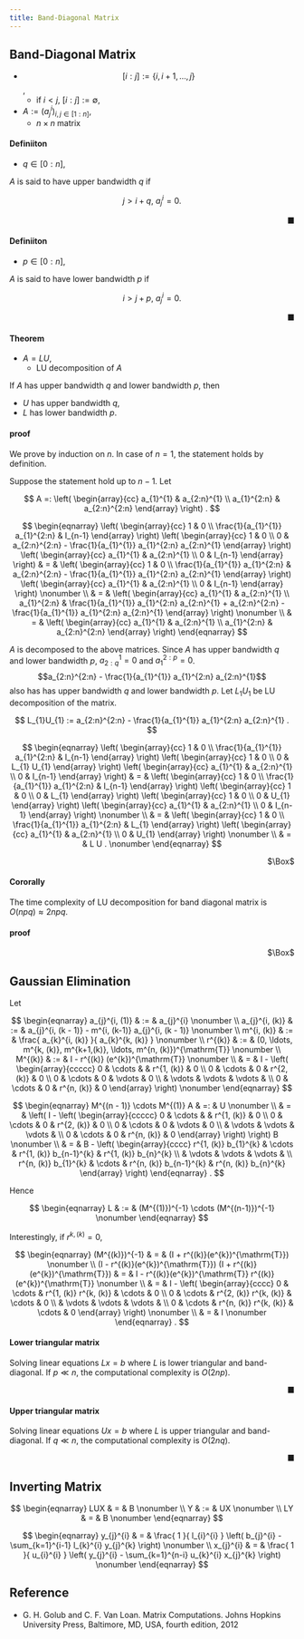 ```yaml
---
title: Band-Diagonal Matrix
---
```


## Band-Diagonal Matrix

* $$[i:j] := \{i, i + 1, \ldots, j\}$$,
    * if  $i < j$, $[i:j] := \emptyset$,
* $A := (a_{j}^{i})_{i, j \in [1:n]}$,
    * $n \times n$ matrix


#### Definiiton
* $q \in [0:n]$,

$A$ is said to have upper bandwidth $q$ if

$$
    j > i + q,
    \
    a_{j}^{i} = 0
    .
$$

<div class="end-of-statement" style="text-align: right">■</div>

#### Definiiton
* $p \in [0:n]$,

$A$ is said to have lower bandwidth $p$ if

$$
    i > j + p,
    \
    a_{j}^{i} = 0
    .
$$

<div class="end-of-statement" style="text-align: right">■</div>


#### Theorem
* $A = LU$,
    * LU decomposition of $A$

If $A$ has upper bandwidth $q$ and lower bandwidth $p$, then

* $U$ has upper bandwidth $q$,
* $L$ has lower bandwidth $p$.

#### proof
We prove by induction on $n$.
In case of $n = 1$, the statement holds by definition.

Suppose the statement hold up to $n-1$.
Let

$$
    A
    =:
    \left(
        \begin{array}{cc}
            a_{1}^{1}
            &
                a_{2:n}^{1}
            \\
            a_{1}^{2:n}
            &
                a_{2:n}^{2:n}
        \end{array}
    \right)
    .
$$

$$
\begin{eqnarray}
    \left(
        \begin{array}{cc}
            1
            &
                0
            \\
            \frac{1}{a_{1}^{1}}
            a_{1}^{2:n}
            &
                I_{n-1}
        \end{array}
    \right)
    \left(
        \begin{array}{cc}
            1
            &
                0
            \\
            0
            &
                a_{2:n}^{2:n}
                -
                \frac{1}{a_{1}^{1}}
                a_{1}^{2:n}
                a_{2:n}^{1}
        \end{array}
    \right)
    \left(
        \begin{array}{cc}
            a_{1}^{1}
            &
                a_{2:n}^{1}
            \\
            0
            &
                I_{n-1}
        \end{array}
    \right)
    & = &
        \left(
            \begin{array}{cc}
                1
                &
                    0
                \\
                \frac{1}{a_{1}^{1}}
                a_{1}^{2:n}
                &
                    a_{2:n}^{2:n}
                    -
                    \frac{1}{a_{1}^{1}}
                    a_{1}^{2:n}
                    a_{2:n}^{1}
            \end{array}
        \right)
        \left(
            \begin{array}{cc}
                a_{1}^{1}
                &
                    a_{2:n}^{1}
                \\
                0
                &
                    I_{n-1}
            \end{array}
        \right)
    \nonumber
    \\
    & = &
        \left(
            \begin{array}{cc}
                a_{1}^{1}
                &
                    a_{2:n}^{1}
                \\
                a_{1}^{2:n}
                &
                    \frac{1}{a_{1}^{1}}
                    a_{1}^{2:n}
                    a_{2:n}^{1}
                    +
                    a_{2:n}^{2:n}
                    -
                    \frac{1}{a_{1}^{1}}
                    a_{1}^{2:n}
                    a_{2:n}^{1}
            \end{array}
        \right)
    \nonumber
    \\
    & = &
        \left(
            \begin{array}{cc}
                a_{1}^{1}
                &
                    a_{2:n}^{1}
                \\
                a_{1}^{2:n}
                &
                    a_{2:n}^{2:n}
            \end{array}
        \right)
\end{eqnarray}
$$

$A$ is decomposed to the above matrices.
Since $A$ has upper bandwidth $q$ and lower bandwidth $p$, $a_{2:q}^{1} = 0$ and $a_{1}^{2:p} = 0$.
$$a_{2:n}^{2:n} - \frac{1}{a_{1}^{1}} a_{1}^{2:n} a_{2:n}^{1}$$ also has has upper bandwidth $q$ and lower bandwidth $p$.
Let $L_{1}U_{1}$ be LU decomposition of the matrix.

$$
    L_{1}U_{1}
    :=
    a_{2:n}^{2:n}
    -
    \frac{1}{a_{1}^{1}}
    a_{1}^{2:n} a_{2:n}^{1}
    .
$$

$$
\begin{eqnarray}
    \left(
        \begin{array}{cc}
            1
            &
                0
            \\
            \frac{1}{a_{1}^{1}}
            a_{1}^{2:n}
            &
                I_{n-1}
        \end{array}
    \right)
    \left(
        \begin{array}{cc}
            1
            &
                0
            \\
            0
            &
                L_{1}
                U_{1}
        \end{array}
    \right)
    \left(
        \begin{array}{cc}
            a_{1}^{1}
            &
                a_{2:n}^{1}
            \\
            0
            &
                I_{n-1}
        \end{array}
    \right)
    & = &
        \left(
            \begin{array}{cc}
                1
                &
                    0
                \\
                \frac{1}{a_{1}^{1}}
                a_{1}^{2:n}
                &
                    I_{n-1}
            \end{array}
        \right)
        \left(
            \begin{array}{cc}
                1
                &
                    0
                \\
                0
                &
                    L_{1}
            \end{array}
        \right)
        \left(
            \begin{array}{cc}
                1
                &
                    0
                \\
                0
                &
                    U_{1}
            \end{array}
        \right)
        \left(
            \begin{array}{cc}
                a_{1}^{1}
                &
                    a_{2:n}^{1}
                \\
                0
                &
                    I_{n-1}
            \end{array}
        \right)
    \nonumber
    \\
    & = &
        \left(
            \begin{array}{cc}
                1
                &
                    0
                \\
                \frac{1}{a_{1}^{1}}
                a_{1}^{2:n}
                &
                    L_{1}
            \end{array}
        \right)
        \left(
            \begin{array}{cc}
                a_{1}^{1}
                &
                    a_{2:n}^{1}
                \\
                0
                &
                    U_{1}
            \end{array}
        \right)
    \nonumber
    \\
    & = &
        L
        U
    .
    \nonumber
\end{eqnarray}
$$

<div class="QED" style="text-align: right">$\Box$</div>

#### Cororally
The time complexity of LU decomposition for band diagonal matrix is $O(npq) \approx 2npq$.

#### proof

<div class="QED" style="text-align: right">$\Box$</div>


## Gaussian Elimination
Let

$$
\begin{eqnarray}
    a_{j}^{i, (1)}
    & := &
        a_{j}^{i}
    \nonumber
    \\
    a_{j}^{i, (k)}
    & := &
        a_{j}^{i, (k - 1)}
        -
        m^{i, (k-1)}
        a_{j}^{i, (k - 1)}
    \nonumber
    \\
    m^{i, (k)}
    & := &
        \frac{
            a_{k}^{i, (k)}
        }{
            a_{k}^{k, (k)}
        }
    \nonumber
    \\
    r^{(k)}
    & := &
        (0, \ldots, m^{k, (k)}, m^{k+1,(k)}, \ldots, m^{n, (k)})^{\mathrm{T}}
    \nonumber
    \\
    M^{(k)}
    & := &
        I
        -
        r^{(k)}
        (e^{k})^{\mathrm{T}}
    \nonumber
    \\
    & = &
        I
        -
        \left(
            \begin{array}{ccccc}
                0 & \cdots &  & r^{1, (k)} & 0
                \\
                0 & \cdots & 0 & r^{2, (k)} & 0
                \\
                0 & \cdots & 0 & \vdots & 0
                \\
                 & \vdots & \vdots & \vdots &
                \\
                0  & \cdots & 0 & r^{n, (k)} & 0
            \end{array}
        \right)
    \nonumber
\end{eqnarray}
$$

$$
\begin{eqnarray}
    M^{(n - 1)}
    \cdots
    M^{(1)}
    A
    & =: &
        U
    \nonumber
    \\
    & = &
        \left(
            I
            -
            \left(
                \begin{array}{ccccc}
                    0 & \cdots &  & r^{1, (k)} & 0
                    \\
                    0 & \cdots & 0 & r^{2, (k)} & 0
                    \\
                    0 & \cdots & 0 & \vdots & 0
                    \\
                     & \vdots & \vdots & \vdots &
                    \\
                    0  & \cdots & 0 & r^{n, (k)} & 0
                \end{array}
            \right)
        \right)
        B
    \nonumber
    \\
    & = &
        B
        -
        \left(
            \begin{array}{cccc}
                r^{1, (k)} b_{1}^{k}
                &
                    \cdots
                &
                    r^{1, (k)} b_{n-1}^{k}
                &
                    r^{1, (k)} b_{n}^{k}
                \\
                 & \vdots & \vdots & \vdots &
                \\
                r^{n, (k)} b_{1}^{k}
                &
                    \cdots
                &
                    r^{n, (k)} b_{n-1}^{k}
                &
                    r^{n, (k)} b_{n}^{k}
            \end{array}
        \right)
\end{eqnarray}
.
$$

Hence 

$$
\begin{eqnarray}
    L
    & := &
        (M^{(1)})^{-1}
        \cdots
        (M^{(n-1)})^{-1}
    \nonumber
\end{eqnarray}
$$

Interestingly, if $r^{k, (k)} = 0$,

$$
\begin{eqnarray}
    (M^{(k)})^{-1}
    & = &
        (I + r^{(k)}(e^{k})^{\mathrm{T}})
    \nonumber
    \\
    (I - r^{(k)}(e^{k})^{\mathrm{T}})
    (I + r^{(k)}(e^{k})^{\mathrm{T}})
    & = &
        I
        -
        r^{(k)}(e^{k})^{\mathrm{T}}
        r^{(k)}(e^{k})^{\mathrm{T}}
    \nonumber
    \\
    & = &
        I
        -
        \left(
            \begin{array}{cccc}
                0
                &
                    \cdots
                &
                    r^{1, (k)}
                    r^{k, (k)}
                &
                    \cdots
                &
                    0
                \\
                0
                &
                    \cdots
                &
                    r^{2, (k)}
                    r^{k, (k)}
                &
                    \cdots
                &
                    0
                \\
                 & \vdots & \vdots & \vdots &
                \\
                0
                &
                    \cdots
                &
                    r^{n, (k)}
                    r^{k, (k)}
                &
                    \cdots
                &
                    0
            \end{array}
        \right)
    \nonumber
    \\
    & = &
        I
    \nonumber
\end{eqnarray}
    .
$$

<p class="pseudocode-js">
<pre class="pseudocode-js-code" style="display:none">
    \begin{algorithm}
    \caption{LU decomposition with Gaussian Elimination Outer PProduct}
    \begin{algorithmic}
    \REQUIRE
        $A \in \mathbb{R}^{n \times n}$: has upper bandwidth $q$ and lower bandwidth $p$
    \FOR{$k = 1$ \TO $n - 1$}
        \FOR{$r = k + 1$ \TO $\min(k + p, n)$}
            \STATE $A(r, k) = A(r, k) / A(k, k)$
            \COMMENT{$p$-th lower bandwidth}
        \ENDFOR

        \FOR{$r = k + 1$ \TO $\min(k + q, n)$}
            \FOR{$c = k + 1$ \TO $\min(k + p, n)$}
                \STATE $A(r, c) = A(r, c) - A(r, k) / A(k, k)$
            \ENDFOR
        \ENDFOR
    \ENDFOR
    \end{algorithmic}
    \end{algorithm}
</pre>
</p>

#### Lower triangular matrix
Solving linear equations $Lx = b$ where $L$ is lower triangular and band-diagonal.
If $p \ll n$, the computational complexity is $O(2np)$.

<p class="pseudocode-js">
<pre class="pseudocode-js-code" style="display:none">
    \begin{algorithm}
    \caption{Bandiagonal lower triangular solver}
    \begin{algorithmic}
    \REQUIRE \\
        $L \in \mathbb{R}^{n \times n}$: lower triangular matrix who has lower bandwidth $p$, \\
        $b \in \mathbb{R}^{n}$,
    \FOR{$k = 1$ \TO $n$}
        \FOR{$r = k + 1$ \TO $\min(k + p, n)$}
            \STATE $b(r) = b(r) - L(r, k)b(k)$
        \ENDFOR
    \ENDFOR
    \end{algorithmic}
    \end{algorithm}
</pre>
</p>

<div class="end-of-statement" style="text-align: right">■</div>

#### Upper triangular matrix
Solving linear equations $Ux = b$ where $L$ is upper triangular and band-diagonal.
If $q \ll n$, the computational complexity is $O(2nq)$.

<p class="pseudocode-js">
<pre class="pseudocode-js-code" style="display:none">
    \begin{algorithm}
    \caption{Bandiagonal upper triangular solver}
    \begin{algorithmic}
    \REQUIRE \\
        $U \in \mathbb{R}^{n \times n}$: upper triangular matrix who has upper bandwidth $q$, \\
        $b \in \mathbb{R}^{n}$,
    \FOR{$k = n - 1$ \TO $1$}
        \STATE b(k) = b(k) / U(k, k)
        \FOR{$r = \max(1, k - q) $ \TO $k - 1$}
            \STATE $b(r) = b(r) - U(r, k)b(k)$
        \ENDFOR
    \ENDFOR
    \end{algorithmic}
    \end{algorithm}
</pre>
</p>

<div class="end-of-statement" style="text-align: right">■</div>

## Inverting Matrix

$$
\begin{eqnarray}
    LUX
    & = &
        B
    \nonumber
    \\
    Y
    & := &
        UX
    \nonumber
    \\
    LY
    & = &
        B
    \nonumber
\end{eqnarray}
$$

$$
\begin{eqnarray}
    y_{j}^{i}
    & = &
        \frac{
            1
        }{
            l_{i}^{i}
        }
        \left(
            b_{j}^{i}
            -
            \sum_{k=1}^{i-1}
                l_{k}^{i}
                y_{j}^{k}
        \right)
    \nonumber
    \\
    x_{j}^{i}
    & = &
        \frac{
            1
        }{
            u_{i}^{i}
        }
        \left(
            y_{j}^{i}
            -
            \sum_{k=1}^{n-i}
                u_{k}^{i}
                x_{j}^{k}
        \right)
    \nonumber
\end{eqnarray}
$$


## Reference
* G. H. Golub and C. F. Van Loan. Matrix Computations. Johns Hopkins University Press, Baltimore, MD, USA, fourth edition, 2012
